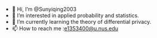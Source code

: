 - 👋 Hi, I’m @Sunyiqing2003
- 👀 I’m interested in applied probability and statistics.
- 🌱 I’m currently learning the theory of differential privacy.
- 📫 How to reach me :e1353400@u.nus.edu

<!---
Sunyiqing2003/Sunyiqing2003 is a ✨ special ✨ repository because its `README.md` (this file) appears on your GitHub profile.
You can click the Preview link to take a look at your changes.
--->
